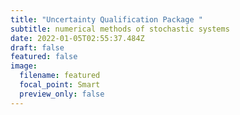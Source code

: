```yaml
---
title: "Uncertainty Qualification Package "
subtitle: numerical methods of stochastic systems
date: 2022-01-05T02:55:37.484Z
draft: false
featured: false
image:
  filename: featured
  focal_point: Smart
  preview_only: false
---
```


